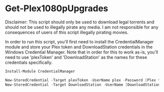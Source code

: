 # Get-Plex1080pUpgrades

Disclaimer: This script should only be used to download legal torrents and should not be used to illegally pirate any media. I am not responsible for any consequences of users of this script illegally pirating movies.

In order to run this script, you'll first need to install the CredentialManager module and store your Plex token and DownloadStation credentials in the Windows Credential Manager. Note that in order for this to work as-is, you'll need to use 'plexToken' and 'DownloadStation' as the names for these credentials specifically.

```powershell
Install-Module CredentialManager

New-StoredCredential -Target plexToken -UserName plex -Password [Plex token] -Type Generic -Persist LocalMachine
New-StoredCredential -Target DownloadStation -UserName [DownloadStation username] -Password [DownloadStation password] -Type Generic -Persist LocalMachine
```

